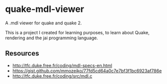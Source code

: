 # quake-mdl-viewer

A .mdl viewer for quake and quake 2.

This is a project I created for learning purposes, to learn about Quake, rendering and the jai programming language.

## Resources

- <http://tfc.duke.free.fr/coding/mdl-specs-en.html>
- <https://gist.github.com/mmozeiko/77fd5cd64a0c7e7bf3f1bc6923af786e>
- <http://tfc.duke.free.fr/coding/src/mdl.c>
